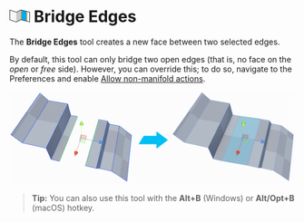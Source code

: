 # ![Bridge Edges icon](images/icons/Edge_Bridge.png) Bridge Edges

The __Bridge Edges__ tool creates a new face between two selected edges. 

By default, this tool can only bridge two open edges (that is, no face on the *open* or *free* side). However, you can override this; to do so, navigate to the Preferences and enable [Allow non-manifold actions](preferences.md#bridge).

![Bridge edges between two planes](images/BridgeEdges_Example.png)

> **Tip:** You can also use this tool with the **Alt+B** (Windows) or **Alt/Opt+B** (macOS) hotkey.







